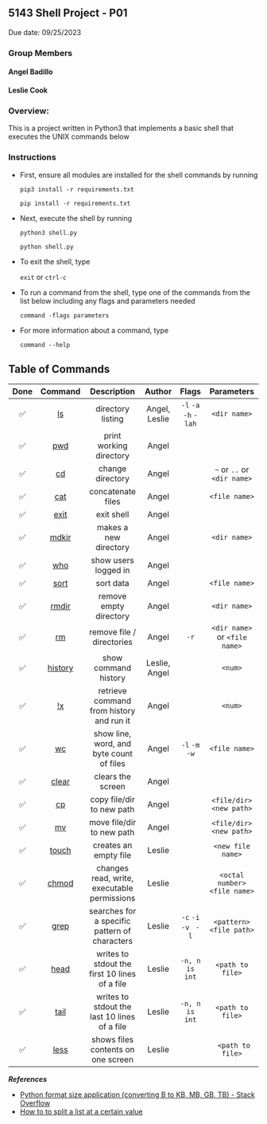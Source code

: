 ## 5143 Shell Project - P01

Due date: 09/25/2023

### Group Members

#### Angel Badillo

#### Leslie Cook

### Overview:

This is a project written in Python3 that implements a basic shell that executes the UNIX commands below

### Instructions

- First, ensure all modules are installed for the shell commands by running

  `pip3 install -r requirements.txt`

  `pip install -r requirements.txt`

- Next, execute the shell by running

  `python3 shell.py`

  `python shell.py`

- To exit the shell, type

  `exit` or `ctrl-c`

- To run a command from the shell, type one of the commands from the list below including any flags and parameters needed

  `command -flags parameters`
  
- For more information about a command, type

  `command --help`

## Table of Commands

| Done |        Command        |                  Description                  |    Author    |             Flags             |            Parameters            |
| :--: | :--------------------: | :-------------------------------------------: | :-----------: | :---------------------------: | :-------------------------------: |
|  ✅  |    [ls](cmd_pkg/Ls.py)    |               directory listing               | Angel, Leslie | `-l` `-a` `-h` `-lah` |          `<dir name>`          |
|  ✅  |   [pwd](cmd_pkg/Pwd.py)   |            print working directory            |     Angel     |                              |                                  |
|  ✅  |    [cd](cmd_pkg/Cd.py)    |               change directory               |     Angel     |                              | `~` or `..` or `<dir name>` |
|  ✅  |   [cat](cmd_pkg/Cat.py)   |               concatenate files               |     Angel     |                              |          `<file name>`          |
|  ✅  |     [exit](shell.py)     |                  exit shell                  |     Angel     |                              |                                  |
|  ✅  | [mdkir](cmd_pkg/Mkdir.py) |             makes a new directory             |     Angel     |                              |          `<dir name>`          |
|  ✅  |   [who](cmd_pkg/Who.py)   |             show users logged in             |     Angel     |                              |                                  |
|  ✅  |  [sort](cmd_pkg/Sort.py)  |                   sort data                   |     Angel     |                              |          `<file name>`          |
|  ✅  |  [rmdir](cmd_pkg/Rmdir)  |            remove empty directory            |     Angel     |                              |          `<dir name>`          |
|  ✅  |    [rm](cmd_pkg/Rm.py)    |           remove file / directories           |     Angel     |            `-r`            | `<dir name>` or `<file name>` |
|  ✅  |    [history](shell.py)    |             show command history             | Leslie, Angel |                              |             `<num>`             |
|  ✅  |      [!x](shell.py)      |   retrieve command from history and run it   |     Angel     |                              |             `<num>`             |
|  ✅  |    [wc](cmd_pkg/Wc.py)    |   show line, word, and byte count of files   |     Angel     |     `-l` `-m` `-w`     |          `<file name>`          |
|  ✅  | [clear](cmd_pkg/Clear.py) |               clears the screen               |     Angel     |                              |                                  |
|  ✅  |    [cp](cmd_pkg/Cp.py)    |           copy file/dir to new path           |     Angel     |                              |     `<file/dir> <new path>`     |
|  ✅  |    [mv](cmd_pkg/Mv.py)    |           move file/dir to new path           |     Angel     |                              |     `<file/dir> <new path>`     |
|  ✅  | [touch](cmd_pkg/Touch.py) |             creates an empty file             |    Leslie    |                              |        `<new file name>`        |
|  ✅  | [chmod](cmd_pkg/Chmod.py) |  changes read, write, executable permissions  |    Leslie    |                              |  `<octal number> <file name>`  |
|  ✅  |  [grep](cmd_pkg/Grep.py)  | searches for a specific pattern of characters |    Leslie    | `-c` `-i` `-v ` `-l` |     `<pattern> <file path>`     |
|  ✅  |  [head](cmd_pkg/Head.py)  | writes to stdout the first 10 lines of a file |    Leslie    |       `-n, n is int`       |        `<path to file>`        |
|  ✅  |  [tail](cmd_pkg/Tail.py)  | writes to stdout the last 10 lines of a file |    Leslie    |       `-n, n is int`       |        `<path to file>`        |
|  ✅  |  [less](cmd_pkg/Less.py)  |      shows files contents on one screen      |    Leslie    |                              |        ` <path to file>`        |

***References***

- [Python format size application (converting B to KB, MB, GB, TB) - Stack Overflow](https://stackoverflow.com/questions/12523586/python-format-size-application-converting-b-to-kb-mb-gb-tb)
- [How to to split a list at a certain value](https://stackoverflow.com/a/30538599)

